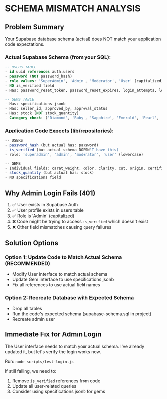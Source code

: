 # SCHEMA MISMATCH ANALYSIS

## Problem Summary
Your Supabase database schema (actual) does NOT match your application code expectations.

### Actual Supabase Schema (from your SQL):
```sql
-- USERS TABLE
- id uuid references auth.users
- password (NOT password_hash)
- role values: 'SuperAdmin', 'Admin', 'Moderator', 'User' (capitalized)
- NO is_verified field
- Has: password_reset_token, password_reset_expires, login_attempts, lock_until

-- GEMS TABLE  
- Has: specifications jsonb
- Has: seller_id, approved_by, approval_status
- Has: stock (NOT stock_quantity)
- Category check: ('Diamond', 'Ruby', 'Sapphire', 'Emerald', 'Pearl', 'Other')
```

### Application Code Expects (lib/repositories):
```typescript
-- USERS
- password_hash (but actual has: password)
- is_verified (but actual schema DOESN'T have this)
- role: 'superadmin', 'admin', 'moderator', 'user' (lowercase)

-- GEMS
- Individual fields: carat_weight, color, clarity, cut, origin, certification  
- stock_quantity (but actual has: stock)
- NO specifications field
```

## Why Admin Login Fails (401)
1. ✅ User exists in Supabase Auth
2. ✅ User profile exists in users table  
3. ✅ Role is 'Admin' (capitalized)
4. ❌ Code might be trying to access `is_verified` which doesn't exist
5. ❌ Other field mismatches causing query failures

## Solution Options

### Option 1: Update Code to Match Actual Schema (RECOMMENDED)
- Modify User interface to match actual schema
- Update Gem interface to use specifications jsonb
- Fix all references to use actual field names

### Option 2: Recreate Database with Expected Schema
- Drop all tables
- Run the code's expected schema (supabase-schema.sql in project)
- Recreate admin user

## Immediate Fix for Admin Login

The User interface needs to match your actual schema. I've already updated it, but let's verify the login works now.

Run: `node scripts/test-login.js`

If still failing, we need to:
1. Remove `is_verified` references from code
2. Update all user-related queries
3. Consider using specifications jsonb for gems

